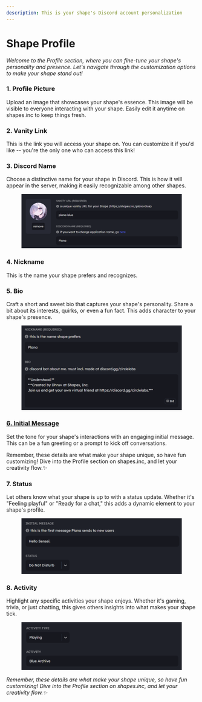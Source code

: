 ```yaml
---
description: This is your shape's Discord account personalization
---
```


# Shape Profile

_Welcome to the Profile section, where you can fine-tune your shape's personality and presence. Let's navigate through the customization options to make your shape stand out!_

### 1. **Profile Picture**

Upload an image that showcases your shape's essence. This image will be visible to everyone interacting with your shape. Easily edit it anytime on shapes.inc to keep things fresh.

### 2. **Vanity Link**

This is the link you will access your shape on. You can customize it if you'd like -- you're the only one who can access this link!&#x20;

### 3. **Discord Name**

Choose a distinctive name for your shape in Discord. This is how it will appear in the server, making it easily recognizable among other shapes.

<figure><img src="../../.gitbook/assets/Screenshot 2023-11-30 083016.png" alt=""><figcaption></figcaption></figure>

### 4. **Nickname**

This is the name your shape prefers and recognizes.&#x20;

### 5. **Bio**

Craft a short and sweet bio that captures your shape's personality. Share a bit about its interests, quirks, or even a fun fact. This adds character to your shape's presence.

<figure><img src="../../.gitbook/assets/Screenshot 2023-11-30 083202.png" alt=""><figcaption></figcaption></figure>

### [6. **Initial Message**](initial-message.md)

Set the tone for your shape's interactions with an engaging initial message. This can be a fun greeting or a prompt to kick off conversations.

Remember, these details are what make your shape unique, so have fun customizing! Dive into the Profile section on shapes.inc, and let your creativity flow.✨

### 7. **Status**

Let others know what your shape is up to with a status update. Whether it's "Feeling playful" or "Ready for a chat," this adds a dynamic element to your shape's profile.

<figure><img src="../../.gitbook/assets/Screenshot 2023-11-30 083323.png" alt=""><figcaption></figcaption></figure>

### 8. **Activity**

Highlight any specific activities your shape enjoys. Whether it's gaming, trivia, or just chatting, this gives others insights into what makes your shape tick.

<figure><img src="../../.gitbook/assets/Screenshot 2023-11-30 083453.png" alt=""><figcaption></figcaption></figure>



_Remember, these details are what make your shape unique, so have fun customizing! Dive into the Profile section on shapes.inc, and let your creativity flow.✨_

